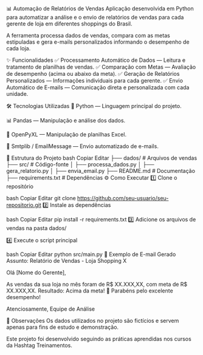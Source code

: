 📊 Automação de Relatórios de Vendas
Aplicação desenvolvida em Python para automatizar a análise e o envio de relatórios de vendas para cada gerente de loja em diferentes shoppings do Brasil.

A ferramenta processa dados de vendas, compara com as metas estipuladas e gera e-mails personalizados informando o desempenho de cada loja.

✨ Funcionalidades
✅ Processamento Automático de Dados — Leitura e tratamento de planilhas de vendas.
✅ Comparação com Metas — Avaliação de desempenho (acima ou abaixo da meta).
✅ Geração de Relatórios Personalizados — Informações individuais para cada gerente.
✅ Envio Automático de E-mails — Comunicação direta e personalizada com cada unidade.

🛠 Tecnologias Utilizadas
🐍 Python — Linguagem principal do projeto.

📊 Pandas — Manipulação e análise dos dados.

📄 OpenPyXL — Manipulação de planilhas Excel.

📧 Smtplib / EmailMessage — Envio automatizado de e-mails.

📂 Estrutura do Projeto
bash
Copiar
Editar
├── dados/                  # Arquivos de vendas
├── src/                    # Código-fonte
│   ├── processa_dados.py
│   ├── gera_relatorio.py
│   ├── envia_email.py
├── README.md               # Documentação
├── requirements.txt        # Dependências
⚙️ Como Executar
1️⃣ Clone o repositório

bash
Copiar
Editar
git clone https://github.com/seu-usuario/seu-repositorio.git
2️⃣ Instale as dependências

bash
Copiar
Editar
pip install -r requirements.txt
3️⃣ Adicione os arquivos de vendas na pasta dados/

4️⃣ Execute o script principal

bash
Copiar
Editar
python src/main.py
📧 Exemplo de E-mail Gerado
Assunto: Relatório de Vendas - Loja Shopping X

Olá [Nome do Gerente],

As vendas da sua loja no mês foram de R$ XX.XXX,XX, com meta de R$ XX.XXX,XX.
Resultado: Acima da meta! 🎉 Parabéns pelo excelente desempenho!

Atenciosamente,
Equipe de Análise

📌 Observações
Os dados utilizados no projeto são fictícios e servem apenas para fins de estudo e demonstração.

Este projeto foi desenvolvido seguindo as práticas aprendidas nos cursos da Hashtag Treinamentos.
